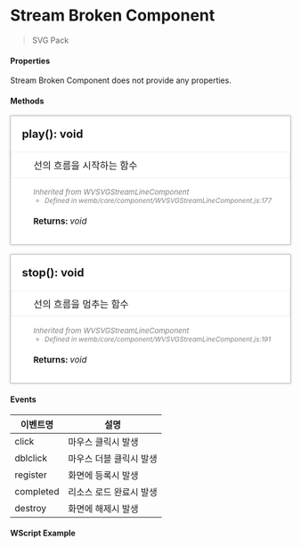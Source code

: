 # Stream Broken Component
> SVG Pack

#### Properties

Stream Broken Component does not provide any properties.

#### Methods

<style>
    .method_container {padding:20px; background-color:#fff; box-shadow:0 0 4px rgba(0, 0, 0, 0.25); border:1px solid rgba(0, 0, 0, 0.25);}
    .method_container ul {font-size:12px;}
    .method_access {border-radius:2px; margin-right:5px; background-color:#999999;padding:1px 1px 1px 4px;font-size:11px !important;font-weight:normal;}
    .method_title {font-size:20px;font-weight:bold;margin-bottom:20px;}
    .source_description {font-style:italic; font-size:13px; color:#808080; }
    .source_description p { margin: 0}
    .source_description ul { margin: 0}
    .parameters_title { font-size:15px; font-weight:bold; margin-top:20px;}
    .parameters li { font-weight:bold; }
    .data_type { font-style:italic; font-weight:normal; }
</style>

<div class="method_container">
    <a name="addeventlistener" class="tsd-anchor"></a>
    <div class="method_title">
        play(): void
    </div>
    <ul style="list-style:none;margin-left:-20px;margin-right:-20px;border:1px solid #eee;padding:10px 10px 10px 40px;font-size:17px;">
        <li>선의 흐름을 시작하는 함수</li>
    </ul>
    <ul style="list-style:none;">
        <li>
        <aside class="source_description">
            <p>Inherited from WVSVGStreamLineComponent</p>
            <ul>
                <li>Defined in wemb/core/component/WVSVGStreamLineComponent.js:177</li>
            </ul>
        </aside>
        <div class="parameters_title">Returns: <span class="data_type">void</span></div>
        </li>
    </ul>
</div>
<br>
<div class="method_container">
    <a name="addeventlistener" class="tsd-anchor"></a>
    <div class="method_title">
        stop(): void
    </div>
    <ul style="list-style:none;margin-left:-20px;margin-right:-20px;border:1px solid #eee;padding:10px 10px 10px 40px;font-size:17px;">
        <li>선의 흐름을 멈추는 함수</li>
    </ul>
    <ul style="list-style:none;">
        <li>
        <aside class="source_description">
            <p>Inherited from WVSVGStreamLineComponent</p>
            <ul>
                <li>Defined in wemb/core/component/WVSVGStreamLineComponent.js:191</li>
            </ul>
        </aside>
        <div class="parameters_title">Returns: <span class="data_type">void</span></div>
        </li>
    </ul>
</div>

#### Events
|이벤트명|설명|
|---|---|
|click|마우스 클릭시 발생|
|dblclick|마우스 더블 클릭시 발생|
|register|화면에 등록시 발생|
|completed|리소스 로드 완료시 발생|
|destroy|화면에 해제시 발생|

#### WScript Example